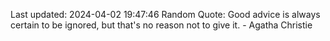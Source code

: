 Last updated: 2024-04-02 19:47:46
Random Quote: Good advice is always certain to be ignored, but that's no reason not to give it. - Agatha Christie